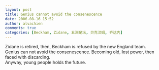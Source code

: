```yaml
---
layout: post
title: Genius cannot avoid the consenescence
date: 2006-08-16 15:52
author: alvachien
comments: true
categories: [Beckham, Zidane, 五洲足坛, 贝克汉姆, 齐达内]
---
```

<div id="bp-C678F199F470A1FB_641-content">
<div>Zidane is retired, then, Beckham is refused by the new England team.</div>
<div> </div>
<div>Genius can not avoid the consenescence. Becoming old, lost power, then faced with discarding.</div>
<div>Anyway, young people holds the future.</div>
</div>
